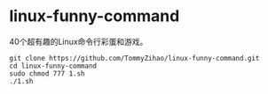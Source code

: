 # linux-funny-command
40个超有趣的Linux命令行彩蛋和游戏。
```
git clone https://github.com/TommyZihao/linux-funny-command.git
cd linux-funny-command
sudo chmod 777 1.sh
./1.sh
```
